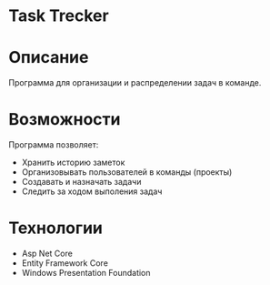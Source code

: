 # Task Trecker

# Описание
Программа для организации и распределении задач в команде.

# Возможности
Программа позволяет:
   - Хранить историю заметок
   - Организовывать пользователей в команды (проекты)
   - Создавать и назначать задачи
   - Следить за ходом выполения задач

# Технологии
   - Asp Net Core
   - Entity Framework Core
   - Windows Presentation Foundation

